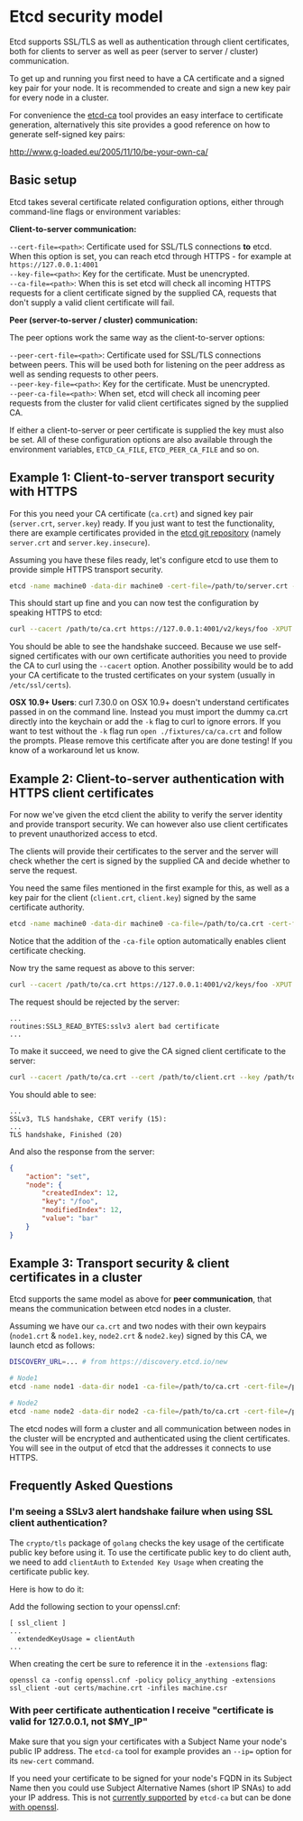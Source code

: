 # Etcd security model

Etcd supports SSL/TLS as well as authentication through client certificates, both for clients to server as well as peer (server to server / cluster) communication.

To get up and running you first need to have a CA certificate and a signed key pair for your node. It is recommended to create and sign a new key pair for every node in a cluster.

For convenience the [etcd-ca](https://github.com/coreos/etcd-ca) tool provides an easy interface to certificate generation, alternatively this site provides a good reference on how to generate self-signed key pairs:

http://www.g-loaded.eu/2005/11/10/be-your-own-ca/

## Basic setup

Etcd takes several certificate related configuration options, either through command-line flags or environment variables:

**Client-to-server communication:**

`--cert-file=<path>`: Certificate used for SSL/TLS connections **to** etcd. When this option is set, you can reach etcd through HTTPS - for example at `https://127.0.0.1:4001`  
`--key-file=<path>`: Key for the certificate. Must be unencrypted.  
`--ca-file=<path>`: When this is set etcd will check all incoming HTTPS requests for a client certificate signed by the supplied CA, requests that don't supply a valid client certificate will fail.

**Peer (server-to-server / cluster) communication:**

The peer options work the same way as the client-to-server options:

`--peer-cert-file=<path>`: Certificate used for SSL/TLS connections between peers. This will be used both for listening on the peer address as well as sending requests to other peers.  
`--peer-key-file=<path>`: Key for the certificate. Must be unencrypted.  
`--peer-ca-file=<path>`: When set, etcd will check all incoming peer requests from the cluster for valid client certificates signed by the supplied CA.

If either a client-to-server or peer certificate is supplied the key must also be set. All of these configuration options are also available through the environment variables, `ETCD_CA_FILE`, `ETCD_PEER_CA_FILE` and so on.

## Example 1: Client-to-server transport security with HTTPS

For this you need your CA certificate (`ca.crt`) and signed key pair (`server.crt`, `server.key`) ready. If you just want to test the functionality, there are example certificates provided in the [etcd git repository](https://github.com/coreos/etcd/tree/master/fixtures/ca) (namely `server.crt` and `server.key.insecure`).

Assuming you have these files ready, let's configure etcd to use them to provide simple HTTPS transport security.

```sh
etcd -name machine0 -data-dir machine0 -cert-file=/path/to/server.crt -key-file=/path/to/server.key
```

This should start up fine and you can now test the configuration by speaking HTTPS to etcd:

```sh
curl --cacert /path/to/ca.crt https://127.0.0.1:4001/v2/keys/foo -XPUT -d value=bar -v
```

You should be able to see the handshake succeed. Because we use self-signed certificates with our own certificate authorities you need to provide the CA to curl using the `--cacert` option. Another possibility would be to add your CA certificate to the trusted certificates on your system (usually in `/etc/ssl/certs`).

**OSX 10.9+ Users**: curl 7.30.0 on OSX 10.9+ doesn't understand certificates passed in on the command line.
Instead you must import the dummy ca.crt directly into the keychain or add the `-k` flag to curl to ignore errors.
If you want to test without the `-k` flag run `open ./fixtures/ca/ca.crt` and follow the prompts.
Please remove this certificate after you are done testing!
If you know of a workaround let us know.

## Example 2: Client-to-server authentication with HTTPS client certificates

For now we've given the etcd client the ability to verify the server identity and provide transport security. We can however also use client certificates to prevent unauthorized access to etcd.

The clients will provide their certificates to the server and the server will check whether the cert is signed by the supplied CA and decide whether to serve the request.

You need the same files mentioned in the first example for this, as well as a key pair for the client (`client.crt`, `client.key`) signed by the same certificate authority.

```sh
etcd -name machine0 -data-dir machine0 -ca-file=/path/to/ca.crt -cert-file=/path/to/server.crt -key-file=/path/to/server.key
```

Notice that the addition of the `-ca-file` option automatically enables client certificate checking.


Now try the same request as above to this server:

```sh
curl --cacert /path/to/ca.crt https://127.0.0.1:4001/v2/keys/foo -XPUT -d value=bar -v
```

The request should be rejected by the server:

```
...
routines:SSL3_READ_BYTES:sslv3 alert bad certificate
...
```

To make it succeed, we need to give the CA signed client certificate to the server:

```sh
curl --cacert /path/to/ca.crt --cert /path/to/client.crt --key /path/to/client.key -L https://127.0.0.1:4001/v2/keys/foo -XPUT -d value=bar -v
```

You should able to see:

```
...
SSLv3, TLS handshake, CERT verify (15):
...
TLS handshake, Finished (20)
```

And also the response from the server:

```json
{
    "action": "set",
    "node": {
        "createdIndex": 12,
        "key": "/foo",
        "modifiedIndex": 12,
        "value": "bar"
    }
}
```

## Example 3: Transport security & client certificates in a cluster

Etcd supports the same model as above for **peer communication**, that means the communication between etcd nodes in a cluster.

Assuming we have our `ca.crt` and two nodes with their own keypairs (`node1.crt` & `node1.key`, `node2.crt` & `node2.key`) signed by this CA, we launch etcd as follows:


```sh
DISCOVERY_URL=... # from https://discovery.etcd.io/new

# Node1
etcd -name node1 -data-dir node1 -ca-file=/path/to/ca.crt -cert-file=/path/to/node1.crt -key-file=/path/to/node1.key -peer-addr ${node1_public_ip}:7001 -discovery ${DISCOVERY_URL}

# Node2
etcd -name node2 -data-dir node2 -ca-file=/path/to/ca.crt -cert-file=/path/to/node2.crt -key-file=/path/to/node2.key -peer-addr ${node2_public_ip}:7001 -discovery ${DISCOVERY_URL}
```

The etcd nodes will form a cluster and all communication between nodes in the cluster will be encrypted and authenticated using the client certificates. You will see in the output of etcd that the addresses it connects to use HTTPS.

## Frequently Asked Questions

### I'm seeing a SSLv3 alert handshake failure when using SSL client authentication?

The `crypto/tls` package of `golang` checks the key usage of the certificate public key before using it.
To use the certificate public key to do client auth, we need to add `clientAuth` to `Extended Key Usage` when creating the certificate public key.

Here is how to do it:

Add the following section to your openssl.cnf:

```
[ ssl_client ]
...
  extendedKeyUsage = clientAuth
...
```

When creating the cert be sure to reference it in the `-extensions` flag:

```
openssl ca -config openssl.cnf -policy policy_anything -extensions ssl_client -out certs/machine.crt -infiles machine.csr
```

### With peer certificate authentication I receive "certificate is valid for 127.0.0.1, not $MY_IP"
Make sure that you sign your certificates with a Subject Name your node's public IP address. The `etcd-ca` tool for example provides an `--ip=` option for its `new-cert` command.

If you need your certificate to be signed for your node's FQDN in its Subject Name then you could use Subject Alternative Names (short IP SNAs) to add your IP address. This is not [currently supported](https://github.com/coreos/etcd-ca/issues/29) by `etcd-ca` but can be done [with openssl](http://wiki.cacert.org/FAQ/subjectAltName).

